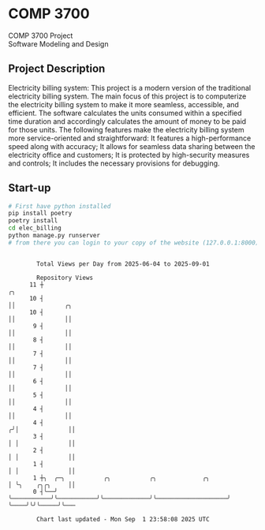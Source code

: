 # COMP 3700
COMP 3700 Project  
Software Modeling and Design
## Project Description
Electricity billing system: This project is a modern version of the traditional electricity billing system. The main focus of this project is to computerize the electricity billing system to make it more seamless, accessible, and efficient. The software calculates the units consumed within a specified time duration and accordingly calculates the amount of money to be paid for those units. The following features make the electricity billing system more service-oriented and straightforward: It features a high-performance speed along with accuracy; It allows for seamless data sharing between the electricity office and customers; It is protected by high-security measures and controls; It includes the necessary provisions for debugging.

## Start-up
```bash
# First have python installed
pip install poetry
poetry install
cd elec_billing
python manage.py runserver
# from there you can login to your copy of the website (127.0.0.1:8000), default creds are admin/admin
```

```

        Total Views per Day from 2025-06-04 to 2025-09-01

        Repository Views
      11 ┼                                                                    ╭╮
      10 ┤                                                                    ││              ╭╮
      10 ┤                                                                    ││              ││
       9 ┤                                                                    ││              ││
       8 ┤                                                                    ││              ││
       7 ┤                                                                    ││              ││
       7 ┤                                                                    ││              ││
       6 ┤                                                                    ││              ││
       5 ┤                                                                    ││              ││
       4 ┤                                                                    ││              ││
       4 ┤                                                                   ╭╯│              ││
       3 ┤                                                                   │ │              ││
       2 ┤                                                                   │ │              ││
       1 ┤                                                                   │ │              ││
       1 ┼╮  ╭─╮           ╭╮           ╭╮             ╭╮                    │ ╰╮    ╭╮╭╮     ││
       0 ┤╰──╯ ╰───────────╯╰───────────╯╰─────────────╯╰────────────────────╯  ╰────╯╰╯╰─────╯╰───

        Chart last updated - Mon Sep  1 23:58:08 2025 UTC
        
```
